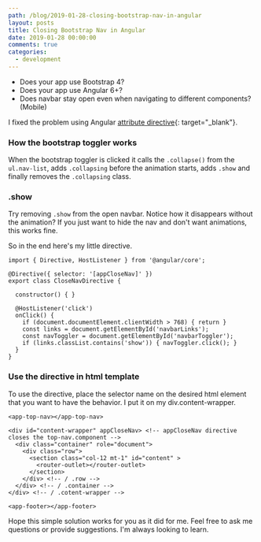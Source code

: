 ```yaml
---
path: /blog/2019-01-28-closing-bootstrap-nav-in-angular
layout: posts
title: Closing Bootstrap Nav in Angular
date: 2019-01-28 00:00:00
comments: true
categories:
  - development
---
```


* Does your app use Bootstrap 4?
* Does your app use Angular 6+?
* Does navbar stay open even when navigating to different components? (Mobile)

I fixed the problem using Angular [attribute directive](https://angular.io/guide/attribute-directives){: target="_blank"}.

### How the bootstrap toggler works

When the bootstrap toggler is clicked it calls the `.collapse()` from the `ul.nav-list`, adds `.collapsing` before the animation starts, adds `.show` and finally removes the `.collapsing` class.

### .show

Try removing `.show` from the open navbar. Notice how it disappears without the animation? If you just want to hide the nav and don't want animations, this works fine.

So in the end here's my little directive.

```
import { Directive, HostListener } from '@angular/core';

@Directive({ selector: '[appCloseNav]' })
export class CloseNavDirective {

  constructor() { }

  @HostListener('click')
  onClick() {
    if (document.documentElement.clientWidth > 768) { return }
    const links = document.getElementById('navbarLinks');
    const navToggler = document.getElementById('navbarToggler');
    if (links.classList.contains('show')) { navToggler.click(); }
  }
}
```

### Use the directive in html template

To use the directive, place the selector name on the desired html element that you want to have the behavior. I put it on my div.content-wrapper.

```
<app-top-nav></app-top-nav>

<div id="content-wrapper" appCloseNav> <!-- appCloseNav directive closes the top-nav.component -->
  <div class="container" role="document">
    <div class="row">
      <section class="col-12 mt-1" id="content" >
        <router-outlet></router-outlet>
      </section>
    </div> <!-- / .row -->
  </div> <!-- / .container -->
</div> <!-- / .cotent-wrapper -->

<app-footer></app-footer>
```

Hope this simple solution works for you as it did for me. Feel free to ask me questions or provide suggestions. I'm always looking to learn.